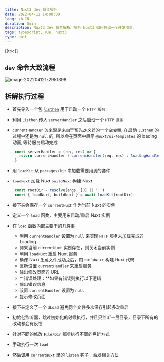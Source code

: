 ```yaml
---
title: Nuxt3 dev 命令解析
date: 2022-04-12 14:00:00
lang: zh-CN
duration: 5min
description: Nuxt3 dev 命令解析。解析 Nuxt3 如何启动一个开发项目。
tags: typescript, vue, nuxt3
type: post
---
```


[[toc]]

## `dev` 命令大致流程

![image-20220412152951398](https://s2.loli.net/2022/04/12/7JVImpC18MihezO.png)

## 拆解执行过程

-  首先导入一个包 [`listhen`](https://www.npmjs.com/package/listhen) 用于启动一个 `HTTP 服务` 

- 利用 `listhen` 传入 `serverHandler` 之后启动一个 `HTTP 服务`

- `currentHandler` 的来源是来自于预先定义好的一个空变量, 在启动 `listhen` 的过程中还是为 `null` 的, 所以会在页面中展示 `@nuxt/ui-templates`  的 loading 动画, 等待服务启动完成

   ```typescript
    const serverHandler = (req, res) => {
      return currentHandler ? currentHandler(req, res) : loadingHandler(req, res)
    }
   ```

- 用 `loadKit` 从 `packages/kit` 中加载需要用到的套件 
  
- `loadNuxt` 加载 Nuxt  `buildNuxt` 构建 Nuxt
  
   ```typescript
    const rootDir = resolve(args._[0] || '.')
    const { loadNuxt, buildNuxt } = await loadKit(rootDir)
   ```
   
- 接下来会保存一个 `currentNuxt` 作为当前 Nuxt 的实例

- 定义一个 `load` 函数，主要用来启动/重启 Nuxt 实例

- 在 `load` 函数内部主要干的几件事

   -  利用 `currentHandler` 设置为 `null` 来实现 `HTTP` 服务未加载完成的 Loading
   -  如果当前 `currentNuxt` 实例存在，则关闭当前实例
   -  利用 `loadNuxt` 重启 Nuxt 服务
   -  确保 Nuxt 生成文件成功之后，用 `buildNuxt` 构建 Nuxt 代码
   -  重新设置 `currentHandler` 来重启服务
   -  输出修改页面的 URL
   -  **错误处理：**如果有错误则执行以下逻辑
   -  输出错误信息
   -  设置 `currentHandler` 设置为 `null` 
   -  提示修改页面

- 接下来定义了一个 `dLoad` 避免同个文件多次保存引起多次重启

- 初始化监听器，跳过初始化的时候执行，并且只监听一层目录，目录下所有的改动都会有反馈

- 针对不同的修改 `File/Dir` 都会执行不同的更新方式

- 手动执行一次 `load`

- 然后调用 `currentNuxt` 里的  `listen`  钩子，触发相关方法

